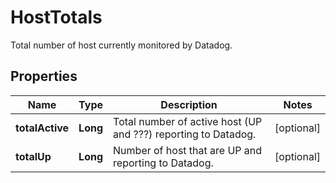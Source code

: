 

# HostTotals

Total number of host currently monitored by Datadog.
## Properties

Name | Type | Description | Notes
------------ | ------------- | ------------- | -------------
**totalActive** | **Long** | Total number of active host (UP and ???) reporting to Datadog. |  [optional]
**totalUp** | **Long** | Number of host that are UP and reporting to Datadog. |  [optional]



